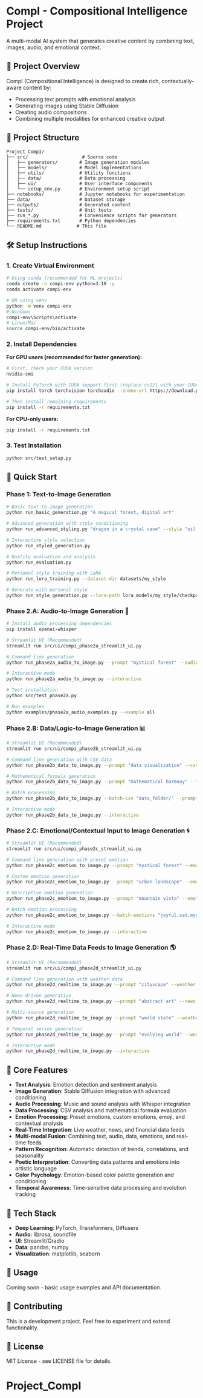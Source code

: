 # CompI - Compositional Intelligence Project

A multi-modal AI system that generates creative content by combining text, images, audio, and emotional context.

## 🚀 Project Overview

CompI (Compositional Intelligence) is designed to create rich, contextually-aware content by:

- Processing text prompts with emotional analysis
- Generating images using Stable Diffusion
- Creating audio compositions
- Combining multiple modalities for enhanced creative output

## 📁 Project Structure

```
Project CompI/
├── src/                    # Source code
│   ├── generators/        # Image generation modules
│   ├── models/            # Model implementations
│   ├── utils/             # Utility functions
│   ├── data/              # Data processing
│   ├── ui/                # User interface components
│   └── setup_env.py       # Environment setup script
├── notebooks/             # Jupyter notebooks for experimentation
├── data/                  # Dataset storage
├── outputs/               # Generated content
├── tests/                 # Unit tests
├── run_*.py               # Convenience scripts for generators
├── requirements.txt       # Python dependencies
└── README.md             # This file
```

## 🛠️ Setup Instructions

### 1. Create Virtual Environment

```bash
# Using conda (recommended for ML projects)
conda create -n compi-env python=3.10 -y
conda activate compi-env

# OR using venv
python -m venv compi-env
# Windows
compi-env\Scripts\activate
# Linux/Mac
source compi-env/bin/activate
```

### 2. Install Dependencies

**For GPU users (recommended for faster generation):**

```bash
# First, check your CUDA version
nvidia-smi

# Install PyTorch with CUDA support first (replace cu121 with your CUDA version)
pip install torch torchvision torchaudio --index-url https://download.pytorch.org/whl/cu121

# Then install remaining requirements
pip install -r requirements.txt
```

**For CPU-only users:**

```bash
pip install -r requirements.txt
```

### 3. Test Installation

```bash
python src/test_setup.py
```

## 🚀 Quick Start

### Phase 1: Text-to-Image Generation

```bash
# Basic text-to-image generation
python run_basic_generation.py "A magical forest, digital art"

# Advanced generation with style conditioning
python run_advanced_styling.py "dragon in a crystal cave" --style "oil painting" --mood "dramatic"

# Interactive style selection
python run_styled_generation.py

# Quality evaluation and analysis
python run_evaluation.py

# Personal style training with LoRA
python run_lora_training.py --dataset-dir datasets/my_style

# Generate with personal style
python run_style_generation.py --lora-path lora_models/my_style/checkpoint-1000 "artwork in my_style"
```

### Phase 2.A: Audio-to-Image Generation 🎵

```bash
# Install audio processing dependencies
pip install openai-whisper

# Streamlit UI (Recommended)
streamlit run src/ui/compi_phase2a_streamlit_ui.py

# Command line generation
python run_phase2a_audio_to_image.py --prompt "mystical forest" --audio "music.mp3"

# Interactive mode
python run_phase2a_audio_to_image.py --interactive

# Test installation
python src/test_phase2a.py

# Run examples
python examples/phase2a_audio_examples.py --example all
```

### Phase 2.B: Data/Logic-to-Image Generation 📊

```bash
# Streamlit UI (Recommended)
streamlit run src/ui/compi_phase2b_streamlit_ui.py

# Command line generation with CSV data
python run_phase2b_data_to_image.py --prompt "data visualization" --csv "data.csv"

# Mathematical formula generation
python run_phase2b_data_to_image.py --prompt "mathematical harmony" --formula "np.sin(np.linspace(0, 4*np.pi, 100))"

# Batch processing
python run_phase2b_data_to_image.py --batch-csv "data_folder/" --prompt "scientific patterns"

# Interactive mode
python run_phase2b_data_to_image.py --interactive
```

### Phase 2.C: Emotional/Contextual Input to Image Generation 🌀

```bash
# Streamlit UI (Recommended)
streamlit run src/ui/compi_phase2c_streamlit_ui.py

# Command line generation with preset emotion
python run_phase2c_emotion_to_image.py --prompt "mystical forest" --emotion "mysterious"

# Custom emotion generation
python run_phase2c_emotion_to_image.py --prompt "urban landscape" --emotion "🤩" --type custom

# Descriptive emotion generation
python run_phase2c_emotion_to_image.py --prompt "mountain vista" --emotion "I feel a sense of wonder" --type text

# Batch emotion processing
python run_phase2c_emotion_to_image.py --batch-emotions "joyful,sad,mysterious" --prompt "abstract art"

# Interactive mode
python run_phase2c_emotion_to_image.py --interactive
```

### Phase 2.D: Real-Time Data Feeds to Image Generation 🌎

```bash
# Streamlit UI (Recommended)
streamlit run src/ui/compi_phase2d_streamlit_ui.py

# Command line generation with weather data
python run_phase2d_realtime_to_image.py --prompt "cityscape" --weather --city "Tokyo"

# News-driven generation
python run_phase2d_realtime_to_image.py --prompt "abstract art" --news --category "technology"

# Multi-source generation
python run_phase2d_realtime_to_image.py --prompt "world state" --weather --news --financial

# Temporal series generation
python run_phase2d_realtime_to_image.py --prompt "evolving world" --weather --temporal "0,30,60"

# Interactive mode
python run_phase2d_realtime_to_image.py --interactive
```

## 🎯 Core Features

- **Text Analysis**: Emotion detection and sentiment analysis
- **Image Generation**: Stable Diffusion integration with advanced conditioning
- **Audio Processing**: Music and sound analysis with Whisper integration
- **Data Processing**: CSV analysis and mathematical formula evaluation
- **Emotion Processing**: Preset emotions, custom emotions, emoji, and contextual analysis
- **Real-Time Integration**: Live weather, news, and financial data feeds
- **Multi-modal Fusion**: Combining text, audio, data, emotions, and real-time feeds
- **Pattern Recognition**: Automatic detection of trends, correlations, and seasonality
- **Poetic Interpretation**: Converting data patterns and emotions into artistic language
- **Color Psychology**: Emotion-based color palette generation and conditioning
- **Temporal Awareness**: Time-sensitive data processing and evolution tracking

## 🔧 Tech Stack

- **Deep Learning**: PyTorch, Transformers, Diffusers
- **Audio**: librosa, soundfile
- **UI**: Streamlit/Gradio
- **Data**: pandas, numpy
- **Visualization**: matplotlib, seaborn

## 📝 Usage

Coming soon - basic usage examples and API documentation.

## 🤝 Contributing

This is a development project. Feel free to experiment and extend functionality.

## 📄 License

MIT License - see LICENSE file for details.

# Project_CompI
